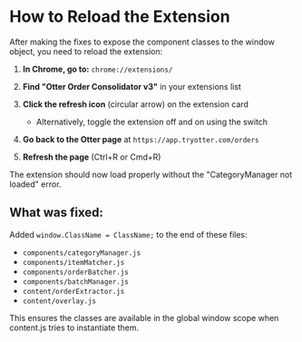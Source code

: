 # How to Reload the Extension

After making the fixes to expose the component classes to the window object, you need to reload the extension:

1. **In Chrome, go to:** `chrome://extensions/`

2. **Find "Otter Order Consolidator v3"** in your extensions list

3. **Click the refresh icon** (circular arrow) on the extension card
   - Alternatively, toggle the extension off and on using the switch

4. **Go back to the Otter page** at `https://app.tryotter.com/orders`

5. **Refresh the page** (Ctrl+R or Cmd+R)

The extension should now load properly without the "CategoryManager not loaded" error.

## What was fixed:

Added `window.ClassName = ClassName;` to the end of these files:
- `components/categoryManager.js`
- `components/itemMatcher.js`
- `components/orderBatcher.js`
- `components/batchManager.js`
- `content/orderExtractor.js`
- `content/overlay.js`

This ensures the classes are available in the global window scope when content.js tries to instantiate them.